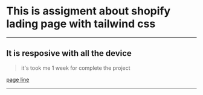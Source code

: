 # This is assigment about shopify lading page with tailwind css

---

## It is resposive with all the device

> it's took me 1 week for complete the project

[page line](http://127.0.0.1:5500/index.html#home)

---
